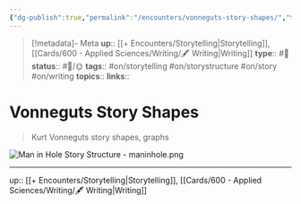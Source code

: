 ```yaml
---
{"dg-publish":true,"permalink":"/encounters/vonneguts-story-shapes/","title":"Vonneguts Story Shapes"}
---
```


> [!metadata]- Meta
> **up**:: [[+ Encounters/Storytelling\|Storytelling]], [[Cards/600 - Applied Sciences/Writing/🖋 Writing\|Writing]]
> **type**:: #📝 
> **status**:: #📝/🌞
> **tags**:: #on/storytelling #on/storystructure #on/story #on/writing
> **topics**:: 
> **links**::


# Vonneguts Story Shapes

> Kurt Vonneguts story shapes, graphs


![Man in Hole Story Structure - maninhole.png](/img/user/Extras/Attachments/Man%20in%20Hole%20Story%20Structure%20-%20maninhole.png)

---
up:: [[+ Encounters/Storytelling\|Storytelling]], [[Cards/600 - Applied Sciences/Writing/🖋 Writing\|Writing]]

